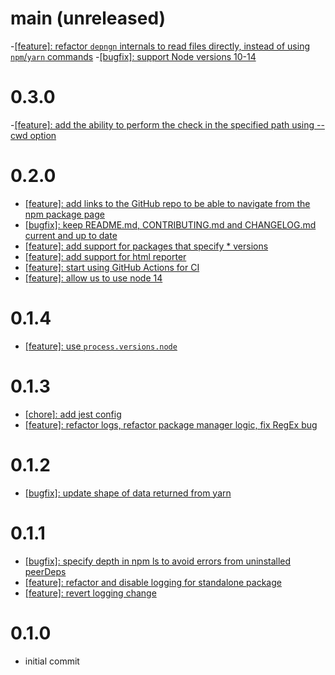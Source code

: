 # main (unreleased)

-[[feature]: refactor `depngn` internals to read files directly, instead of using `npm`/`yarn` commands](https://github.com/upgradejs/depngn/pull/39)
-[[bugfix]: support Node versions 10-14](https://github.com/upgradejs/depngn/pull/35)

# 0.3.0
-[[feature]: add the ability to perform the check in the specified path using --cwd option](https://github.com/upgradejs/depngn/pull/30)

# 0.2.0
- [[feature]: add links to the GitHub repo to be able to navigate from the npm package page](https://github.com/upgradejs/depngn/pull/27)
- [[bugfix]: keep README.md, CONTRIBUTING.md and CHANGELOG.md current and up to date](https://github.com/upgradejs/depngn/pull/27)
- [[feature]: add support for packages that specify * versions](https://github.com/upgradejs/depngn/pull/19)
- [[feature]: add support for html reporter](https://github.com/upgradejs/depngn/pull/21)
- [[feature]: start using GitHub Actions for CI](https://github.com/upgradejs/depngn/pull/23)
- [[feature]: allow us to use node 14](https://github.com/upgradejs/depngn/pull/24)

# 0.1.4
- [[feature]: use `process.versions.node`](https://github.com/upgradejs/depngn/pull/9)

# 0.1.3
- [[chore]: add jest config](https://github.com/upgradejs/depngn/pull/6)
- [[feature]: refactor logs, refactor package manager logic, fix RegEx bug](https://github.com/upgradejs/depngn/pull/7)

# 0.1.2
- [[bugfix]: update shape of data returned from yarn](https://github.com/ombulabs/depngn/pull/5)

# 0.1.1
- [[bugfix]: specify depth in npm ls to avoid errors from uninstalled peerDeps](https://github.com/ombulabs/depngn/pull/1)
- [[feature]: refactor and disable logging for standalone package](https://github.com/ombulabs/depngn/pull/2)
- [[feature]: revert logging change](https://github.com/ombulabs/depngn/pull/3)

# 0.1.0
- initial commit
